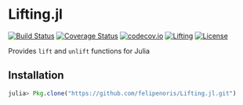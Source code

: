# Lifting.jl

[![Build Status](https://travis-ci.org/felipenoris/Lifting.jl.svg?branch=master)](https://travis-ci.org/felipenoris/Lifting.jl) [![Coverage Status](https://coveralls.io/repos/felipenoris/Lifting.jl/badge.svg?branch=master&service=github)](https://coveralls.io/github/felipenoris/Lifting.jl?branch=master) [![codecov.io](http://codecov.io/github/felipenoris/Lifting.jl/coverage.svg?branch=master)](http://codecov.io/github/felipenoris/Lifting.jl?branch=master) [![Lifting](http://pkg.julialang.org/badges/Lifting_0.5.svg)](http://pkg.julialang.org/?pkg=Lifting&ver=0.5) [![License](http://img.shields.io/badge/license-MIT-brightgreen.svg?style=flat)](LICENSE)

Provides `lift` and `unlift` functions for Julia

## Installation

```julia
julia> Pkg.clone("https://github.com/felipenoris/Lifting.jl.git")
```
